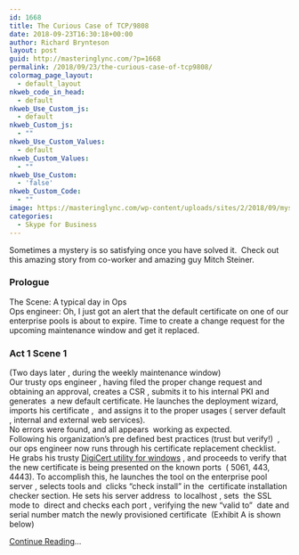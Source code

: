 ```yaml
---
id: 1668
title: The Curious Case of TCP/9808
date: 2018-09-23T16:30:18+00:00
author: Richard Brynteson
layout: post
guid: http://masteringlync.com/?p=1668
permalink: /2018/09/23/the-curious-case-of-tcp9808/
colormag_page_layout:
  - default_layout
nkweb_code_in_head:
  - default
nkweb_Use_Custom_js:
  - default
nkweb_Custom_js:
  - ""
nkweb_Use_Custom_Values:
  - default
nkweb_Custom_Values:
  - ""
nkweb_Use_Custom:
  - 'false'
nkweb_Custom_Code:
  - ""
image: https://masteringlync.com/wp-content/uploads/sites/2/2018/09/mystery-logo.jpg
categories:
  - Skype for Business
---
```

Sometimes a mystery is so satisfying once you have solved it.  Check out this amazing story from co-worker and amazing guy Mitch Steiner.

### Prologue

The Scene: A typical day in Ops  
Ops engineer: Oh, I just got an alert that the default certificate on one of our enterprise pools is about to expire. Time to create a change request for the upcoming maintenance window and get it replaced.

### Act 1 Scene 1

(Two days later , during the weekly maintenance window)  
Our trusty ops engineer , having filed the proper change request and obtaining an approval, creates a CSR , submits it to his internal PKI and  generates  a new default certificate. He launches the deployment wizard,  imports his certificate ,  and assigns it to the proper usages ( server default , internal and external web services).  
No errors were found, and all appears  working as expected.  
Following his organization&#8217;s pre defined best practices (trust but verify!)  ,  our ops engineer now runs through his certificate replacement checklist.  
He grabs his trusty [DigiCert utility for windows](https://www.digicert.com/util/) , and proceeds to verify that the new certificate is being presented on the known ports  ( 5061, 443, 4443). To accomplish this, he launches the tool on the enterprise pool server , selects tools and  clicks “check install” in the  certificate installation checker section. He sets his server address  to localhost , sets  the SSL mode to  direct and checks each port , verifying the new “valid to”  date and serial number match the newly provisioned certificate  (Exhibit A is shown below)

<a href="http://blog.thepbxisdead.com/2018/09/the-curious-case-of-tcp9808.html?spref=tw" target="_blank" rel="noopener">Continue Reading</a>&#8230;